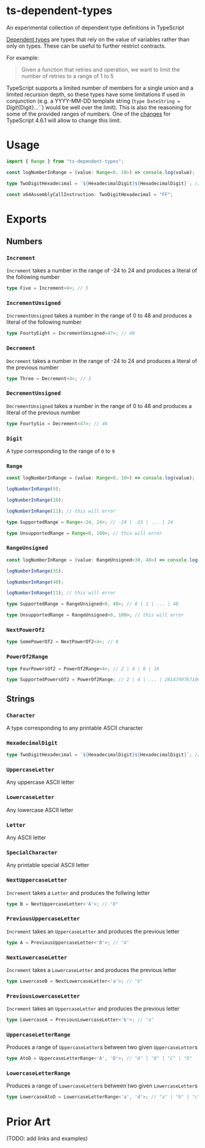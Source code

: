 # ts-dependent-types

An experimental collection of dependent type definitions in TypeScript

[Dependent types](https://en.wikipedia.org/wiki/Dependent_type) are types that rely on the value of variables rather than only on types. These can be useful to further restrict contracts. 

For example: 

> Given a function that retries and operation, we want to limit the number of retries to a range of 1 to 5

TypeScript supports a limited number of members for a single union and a limited recursion depth, so these types have some limitations if used in conjunction (e.g. a YYYY-MM-DD template string (`type DateString = `${Digit}${Digit}...``) would be well over the limit). This is also the reasoning for some of the provided ranges of numbers. One of the [changes](https://github.com/microsoft/TypeScript/pull/44997) for TypeScript 4.6.1 will allow to change this limit.

# Usage

```ts
import { Range } from "ts-dependent-types";

const logNumberInRange = (value: Range<0, 10>) => console.log(value);
```

```ts
type TwoDigitHexadecimal = `${HexadecimalDigit}${HexadecimalDigit}`; // "00" | "01" | .. | "FF"

const x64AssemblyCallInstruction: TwoDigitHexadecimal = "FF";
```

# Exports

## Numbers

### `Increment`

`Increment` takes a number in the range of -24 to 24 and produces a literal of the following number

```ts
type Five = Increment<4>; // 5
```

### `IncrementUnsigned`

`IncrementUnsigned` takes a number in the range of 0 to 48 and produces a literal of the following number

```ts
type FourtyEight = IncrementUnsigned<47>; // 48
```

### `Decrement`

`Decrement` takes a number in the range of -24 to 24 and produces a literal of the previous number

```ts
type Three = Decrement<4>; // 3
```

### `DecrementUnsigned`

`DecrementUnsigned` takes a number in the range of 0 to 48 and produces a literal of the previous number

```ts
type FourtySix = Decrement<47>; // 46
```

### `Digit`

A type corresponding to the range of `0` to `9`

### `Range`

```ts
const logNumberInRange = (value: Range<0, 10>) => console.log(value);

logNumberInRange(9);

logNumberInRange(10);

logNumberInRange(11); // this will error

type SupportedRange = Range<-24, 24>; // -24 | -23 | ... | 24

type UnsupportedRange = Range<0, 100>; // this will error
```

### `RangeUnsigned`

```ts
const logNumberInRange = (value: RangeUnsigned<30, 48>) => console.log(value);

logNumberInRange(35);

logNumberInRange(40);

logNumberInRange(11); // this will error

type SupportedRange = RangeUnsigned<0, 48>; // 0 | 1 | ... | 48

type UnsupportedRange = RangeUnsigned<0, 100>; // this will error
```

### `NextPowerOf2`

```ts
type SomePowerOf2 = NextPowerOf2<4>; // 8
```

### `PowerOf2Range`

```ts
type FourPowersOf2 = PowerOf2Range<4>; // 2 | 4 | 8 | 16

type SupportedPowersOf2 = PowerOf2Range; // 2 | 4 | ... | 281474976710656
```

## Strings

### `Character`

A type corresponding to any printable ASCII character

### `HexadecimalDigit`

```ts
type TwoDigitHexadecimal = `${HexadecimalDigit}${HexadecimalDigit}`; // "00" | "01" | .. | "FF"
```

### `UppercaseLetter`

Any uppercase ASCII letter

### `LowercaseLetter`

Any lowercase ASCII letter

### `Letter`

Any ASCII letter

### `SpecialCharacter`

Any printable special ASCII letter

### `NextUppercaseLetter`

`Increment` takes a `Letter` and produces the follwing letter

```ts
type B = NextUppercaseLetter<'A'>; // "B"
```

### `PreviousUppercaseLetter`

`Increment` takes an `UppercaseLetter` and produces the previous letter

```ts
type A = PreviousUppercaseLetter<'B'>; // "A"
```

### `NextLowercaseLetter`

`Increment` takes a `LowercaseLetter` and produces the previous letter

```ts
type LowercaseB = NextLowercaseLetter<'a'>; // "b"
```

### `PreviousLowercaseLetter`

`Increment` takes an `UppercaseLetter` and produces the previous letter

```ts
type LowercaseA = PreviousLowercaseLetter<'b'>; // "a"
```

### `UppercaseLetterRange`

Produces a range of `UppercaseLetter`s between two given `UppercaseLetter`s

```ts
type AtoD = UppercaseLetterRange<'A', 'D'>; // "A" | "B" | "C" | "D"
```

### `LowercaseLetterRange`

Produces a range of `LowercaseLetter`s between two given `LowercaseLetter`s

```ts
type LowercaseAtoD = LowercaseLetterRange<'a', 'd'>; // "a" | "b" | "c" | "d"
```

# Prior Art

(TODO: add links and examples)
